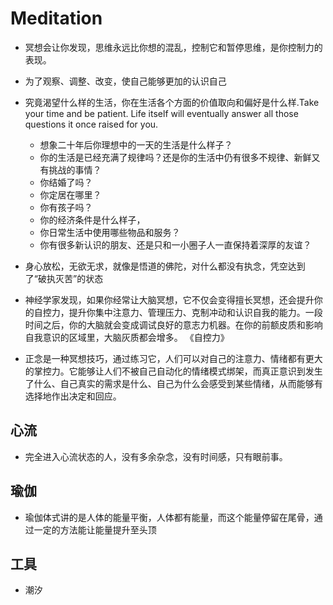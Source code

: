 # Meditation

* 冥想会让你发现，思维永远比你想的混乱，控制它和暂停思维，是你控制力的表现。
* 为了观察、调整、改变，使自己能够更加的认识自己
* 究竟渴望什么样的生活，你在生活各个方面的价值取向和偏好是什么样.Take your time and be patient. Life itself will eventually answer all those questions it once raised for you.
  - 想象二十年后你理想中的一天的生活是什么样子？
  - 你的生活是已经充满了规律吗？还是你的生活中仍有很多不规律、新鲜又有挑战的事情？
  - 你结婚了吗？
  - 你定居在哪里？
  - 你有孩子吗？
  - 你的经济条件是什么样子，
  - 你日常生活中使用哪些物品和服务？
  - 你有很多新认识的朋友、还是只和一小圈子人一直保持着深厚的友谊？
* 身心放松，无欲无求，就像是悟道的佛陀，对什么都没有执念，凭空达到了“破执灭苦”的状态
* 神经学家发现，如果你经常让大脑冥想，它不仅会变得擅长冥想，还会提升你的自控力，提升你集中注意力、管理压力、克制冲动和认识自我的能力。一段时间之后，你的大脑就会变成调试良好的意志力机器。在你的前额皮质和影响自我意识的区域里，大脑灰质都会增多。 《自控力》

* 正念是一种冥想技巧，通过练习它，人们可以对自己的注意力、情绪都有更大的掌控力。它能够让人们不被自己自动化的情绪模式绑架，而真正意识到发生了什么、自己真实的需求是什么、自己为什么会感受到某些情绪，从而能够有选择地作出决定和回应。

## 心流

* 完全进入心流状态的人，没有多余杂念，没有时间感，只有眼前事。

## 瑜伽

* 瑜伽体式讲的是人体的能量平衡，人体都有能量，而这个能量停留在尾骨，通过一定的方法能让能量提升至头顶

## 工具

* 潮汐
